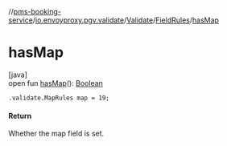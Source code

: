 //[pms-booking-service](../../../../index.md)/[io.envoyproxy.pgv.validate](../../index.md)/[Validate](../index.md)/[FieldRules](index.md)/[hasMap](has-map.md)

# hasMap

[java]\
open fun [hasMap](has-map.md)(): [Boolean](https://kotlinlang.org/api/core/kotlin-stdlib/kotlin/-boolean/index.html)

`.validate.MapRules map = 19;`

#### Return

Whether the map field is set.